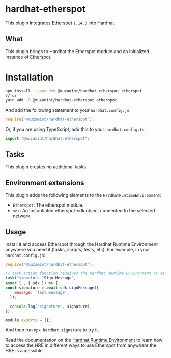 # hardhat-etherspot
This plugin integrates [Etherspot](https://docs.etherspot.dev/) `1.14.0` into Hardhat.

## What

This plugin brings to Hardhat the Etherspot module and an initialized instance of Etherspot.

# Installation

```bash
npm install --save-dev @muzamint/hardhat-etherspot etherspot
// or
yarn add -D @muzamint/hardhat-etherspot etherspot
```

And add the following statement to your `hardhat.config.js`:

```js
require("@muzamint/hardhat-etherspot");
```

Or, if you are using TypeScript, add this to your `hardhat.config.ts`:

```js
import "@muzamint/hardhat-etherspot";
```

## Tasks

This plugin creates no additional tasks.

## Environment extensions

This plugin adds the following elements to the `HardhatRuntimeEnvironment`:

- `Etherspot`: The etherspot module.
- `sdk`: An instantiated etherspot-sdk object connected to the selected network.

## Usage

Install it and access Etherspot through the Hardhat Runtime Environment anywhere you need it (tasks, scripts, tests, etc). For example, in your `hardhat.config.js`:

```js
require("@muzamint/hardhat-etherspot");

// task action function receives the Hardhat Runtime Environment as second argument
task("signature "Sign Message", 
async (_, { sdk }) => {
const signature = await sdk.signMessage({
    message: 'test message',
  });

  console.log('signature', signature);
});

module.exports = {};
```

And then run `npx hardhat signature` to try it.

Read the documentation on the [Hardhat Runtime Environment](https://hardhat.org/documentation/#hardhat-runtime-environment-hre) to learn how to access the HRE in different ways to use Etherspot from anywhere the HRE is accessible.
